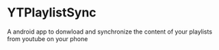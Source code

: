 # YTPlaylistSync
A android app to donwload and synchronize the content of your playlists from youtube on your phone
